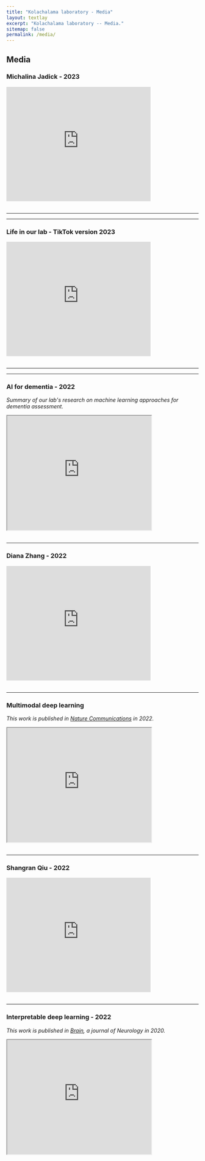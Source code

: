 ```yaml
---
title: "Kolachalama laboratory - Media"
layout: textlay
excerpt: "Kolachalama laboratory -- Media."
sitemap: false
permalink: /media/
---
```


## Media

### Michalina Jadick - 2023

<div class="youtube">
  <iframe src="https://youtube.com/embed/KPYioRXG5OM" frameborder="0" width="75%" height="300px" allow="accelerometer; autoplay; encrypted-media; gyroscope; picture-in-picture" allowfullscreen></iframe>
</div>
<br>
<hr><hr>

### Life in our lab - TikTok version 2023

<div class="youtube">
  <iframe src="https://youtube.com/embed/NS4ZtqUsGSk" frameborder="0" width="75%" height="300px" allow="accelerometer; autoplay; encrypted-media; gyroscope; picture-in-picture" allowfullscreen></iframe>
</div>
<br>
<hr><hr>

### AI for dementia - 2022
*Summary of our lab's research on machine learning approaches for dementia assessment.*

<div class="youtube">
  <iframe src="https://youtube.com/embed/kI21nlsQlWU" frameborder="1" width="75%" height="300px" allow="accelerometer; autoplay; encrypted-media; gyroscope; picture-in-picture" allowfullscreen></iframe>
</div>
<br>
<hr>

### Diana Zhang - 2022

<div class="youtube">
  <iframe src="https://youtube.com/embed/oJX8eCiqLao" frameborder="0" width="75%" height="300px" allow="accelerometer; autoplay; encrypted-media; gyroscope; picture-in-picture" allowfullscreen></iframe>
</div>
<br>
<hr>

### Multimodal deep learning

*This work is published in [Nature Communications](https://doi.org/10.1038/s41467-022-31037-5) in 2022.* 

<div class="youtube">
  <iframe src="https://www.youtube.com/embed/ZfbVcaVgyLQ" frameborder="1" width="75%" height="300px" allow="accelerometer; autoplay; encrypted-media; gyroscope; picture-in-picture" allowfullscreen></iframe>
</div>
<br>
<hr>

### Shangran Qiu - 2022

<div class="youtube">
  <iframe src="https://youtube.com/embed/7q3BOdJsIo8" frameborder="0" width="75%" height="300px" allow="accelerometer; autoplay; encrypted-media; gyroscope; picture-in-picture" allowfullscreen></iframe>
</div>
<br>
<hr>

### Interpretable deep learning - 2022

*This work is published in [Brain](https://doi.org/10.1093/brain/awaa137), a journal of Neurology in 2020.* 

<div class="youtube">
  <iframe src="https://www.youtube.com/embed/RgqyGPMbJ9w" frameborder="1" width="75%" height="300px" allow="accelerometer; autoplay; encrypted-media; gyroscope; picture-in-picture" allowfullscreen></iframe>
</div>
